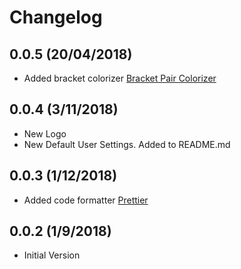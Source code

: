 # Changelog

## 0.0.5 (20/04/2018)

* Added bracket colorizer [Bracket Pair Colorizer](https://marketplace.visualstudio.com/items?itemName=CoenraadS.bracket-pair-colorizer)

<a name="0.0.4"></a>

## 0.0.4 (3/11/2018)

* New Logo
* New Default User Settings. Added to README.md

<a name="0.0.3"></a>

## 0.0.3 (1/12/2018)

* Added code formatter [Prettier](https://marketplace.visualstudio.com/items?itemName=esbenp.prettier-vscode)

<a name="0.0.2"></a>

## 0.0.2 (1/9/2018)

* Initial Version
